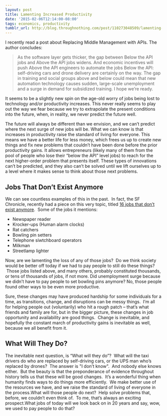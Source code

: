 ```yaml
---
layout: post
title: Lamenting Increased Productivity
date: '2015-02-06T12:14:00-08:00'
tags: economics, productivity
tumblr_url: http://blog.throughnothing.com/post/110273048509/lamenting-increased-productivity
---
```

I recently read a post about Replacing Middle Management with APIs. The author concludes:

> As the software layer gets thicker, the gap between Below the API jobs and Above the API jobs widens. And economic incentives will push Above the API engineers to automate the jobs Below the API: self-driving cars and drone delivery are certainly on the way. The gap in training and social groups above and below could mean that new automation technology causes sudden, large-scale unemployment and a surge in demand for subsidized training. I hope we’re ready.

It seems to be a slightly new spin on the age-old worry of jobs being lost to technology and/or productivity increases. This never really seems to play out the way we fear because we try to extrapolate the present conditions into the future, when, in reality, we never predict the future well.

The future will always be different than we envision, and we can’t predict where the next surge of new jobs will be. What we can know is that increases in productivity raise the standard of living for everyone. This means we have a better life for less money, which frees us up to create new things and fix new problems that couldn’t have been done before the prior productivity gains. It allows entrepreneurs (likely many of them from the pool of people who lose their “below the API” level jobs) to reach for the next higher-order problem that presents itself. These types of innovations can’t be predicted, and they also can’t be solved until we lift ourselves up to a level where it makes sense to think about those next problems.

## Jobs That Don’t Exist Anymore

We can see countless examples of this in the past.  In fact, the SF Chronicle, recently had a piece on this very topic, titled [16 jobs that don’t exist anymore](http://www.sfgate.com/jobs/slideshow/14-jobs-that-don-t-exist-anymore-81344.php).  Some of the jobs it mentions:

* Newspaper reader
* Krocker-ups (Human alarm clocks)
* Rat catchers
* Bowling pin setters
* Telephone siwtchboard operators
* Milkman
* Streetlamp lighter

Now, are we lamenting the loss of any of those jobs?  Do we think society would be better off today if we had to pay people to still do these things?  Those jobs listed above, and many others, probably constituted thousands, or tens of thousands of jobs, if not more. Did unemployment surge because we didn’t have to pay people to set bowling pins anymore? No, those people found other ways to be even more productive.

Sure, these changes may have produced hardship for some individuals for a time, as transitions, change, and disruptions can be messy things.  I’m all for helping people out (voluntarily) who hit a rough patch – that’s what friends and family are for, but in the bigger picture, these changes in job opportunity and availability are good things.  Change is inevitable, and hopefully the constant march of productivity gains is inevitable as well, because we all benefit from it.

## What Will They Do?

The inevitable next question, is “What will they do”?  What will the taxi drivers do who are replaced by self-driving cars, or the UPS man who’s replaced by drones?  The answer is "I don’t know".  And nobody else knows either.  But the beauty is that the preponderance of evidence throughout history tells us that these will be good changes.  It’s a wonderful thing when humanity finds ways to do things more efficiently.  We make better use of the resources we have, and we raise the standard of living of everyone in the process.What will those people do next?  Help solve problems that, before, we couldn’t even think of.  To me, that’s always an exciting prospect.What jobs of today will we look back on in 20 years and say, wow, we used to pay people to do that?
